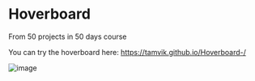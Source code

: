 # Hoverboard
From 50 projects in 50 days course

You can try the hoverboard here: https://tamvik.github.io/Hoverboard-/

![image](https://user-images.githubusercontent.com/91209683/230737064-34802cc8-054b-459c-bbf4-de74a98e7dd6.png)

